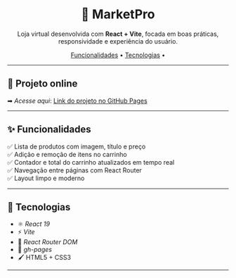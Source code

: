 <h1 align="center">🛒 MarketPro</h1>

<p align="center">
  Loja virtual desenvolvida com <strong>React + Vite</strong>, focada em boas práticas, responsividade e experiência do usuário.
</p>

<p align="center">
  <a href="#-funcionalidades">Funcionalidades</a> •
  <a href="#-tecnologias">Tecnologias</a> •
</p>

---

## 🔗 Projeto online

➡ *Acesse aqui*: [Link do projeto no GitHub Pages](https://joseeduardo77.github.io/marketPro/)

---

## ✨ Funcionalidades

✅ Lista de produtos com imagem, título e preço  
✅ Adição e remoção de itens no carrinho  
✅ Contador e total do carrinho atualizados em tempo real   
✅ Navegação entre páginas com React Router  
✅ Layout limpo e moderno  

---

## 🧠 Tecnologias

- ⚛ *React 19*
- ⚡ *Vite*
- 🔁 *React Router DOM*
- 🧪 *gh-pages*
- 🖌 HTML5 + CSS3

---